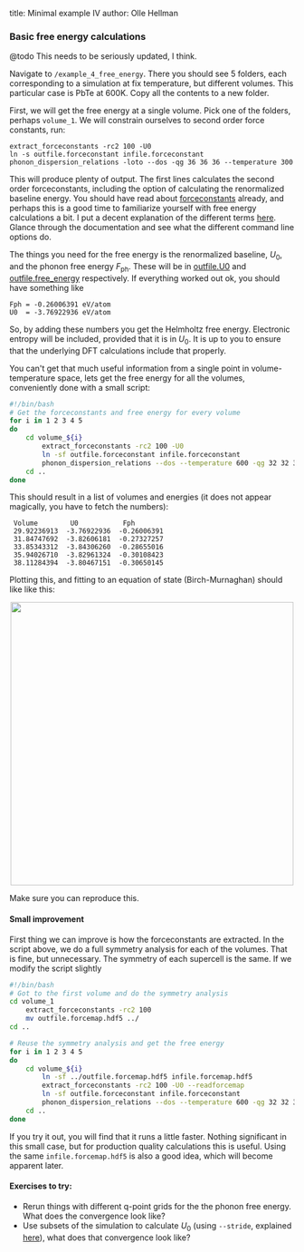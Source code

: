 title: Minimal example IV
author: Olle Hellman

### Basic free energy calculations

@todo This needs to be seriously updated, I think.

Navigate to `/example_4_free_energy`. There you should see 5 folders, each corresponding to a simulation at fix temperature, but different volumes. This particular case is PbTe at 600K. Copy all the contents to a new folder.

First, we will get the free energy at a single volume. Pick one of the folders, perhaps `volume_1`. We will constrain ourselves to second order force constants, run:

```
extract_forceconstants -rc2 100 -U0
ln -s outfile.forceconstant infile.forceconstant
phonon_dispersion_relations -loto --dos -qg 36 36 36 --temperature 300
```

This will produce plenty of output. The first lines calculates the second order forceconstants, including the option of calculating the renormalized baseline energy. You should have read about [forceconstants](../../program/extract_forceconstants.html) already, and perhaps this is a good time to familiarize yourself with free energy calculations a bit. I put a decent explanation of the different terms [here](../../program/phonon_dispersion_relations.html#sec_tdepthermo). Glance through the documentation and see what the different command line options do.

The things you need for the free energy is the renormalized baseline, $U_0$, and the phonon free energy $F_{\textrm{ph}}$. These will be in [outfile.U0](../../program/extract_forceconstants.html#outfile.U0) and [outfile.free_energy](../../program/phonon_dispersion_relations.html#outfile.free_energy) respectively. If everything worked out ok, you should have something like

```
Fph = -0.26006391 eV/atom
U0  = -3.76922936 eV/atom
```

So, by adding these numbers you get the Helmholtz free energy. Electronic entropy will be included, provided that it is in $U_0$. It is up to you to ensure that the underlying DFT calculations include that properly.

You can't get that much useful information from a single point in volume-temperature space, lets get the free energy for all the volumes, conveniently done with a small script:

```bash
#!/bin/bash
# Get the forceconstants and free energy for every volume
for i in 1 2 3 4 5
do
    cd volume_${i}
        extract_forceconstants -rc2 100 -U0
        ln -sf outfile.forceconstant infile.forceconstant
        phonon_dispersion_relations --dos --temperature 600 -qg 32 32 32 --loto
    cd ..
done
```

This should result in a list of volumes and energies (it does not appear magically, you have to fetch the numbers):

```
 Volume	       U0           Fph
 29.92236913  -3.76922936  -0.26006391
 31.84747692  -3.82606181  -0.27327257
 33.85343312  -3.84306260  -0.28655016
 35.94026710  -3.82961324  -0.30108423
 38.11284394  -3.80467151  -0.30650145
```

Plotting this, and fitting to an equation of state (Birch-Murnaghan) should like like this:

<center>
<img src="../../media/pbte_free_energy.png" width="500" />
</center>

Make sure you can reproduce this.

#### Small improvement

First thing we can improve is how the forceconstants are extracted. In the script above, we do a full symmetry analysis for each of the volumes. That is fine, but unnecessary. The symmetry of each supercell is the same. If we modify the script slightly


```bash
#!/bin/bash
# Got to the first volume and do the symmetry analysis
cd volume_1
	extract_forceconstants -rc2 100
	mv outfile.forcemap.hdf5 ../
cd ..

# Reuse the symmetry analysis and get the free energy
for i in 1 2 3 4 5
do
    cd volume_${i}
    	ln -sf ../outfile.forcemap.hdf5 infile.forcemap.hdf5
        extract_forceconstants -rc2 100 -U0 --readforcemap
        ln -sf outfile.forceconstant infile.forceconstant
        phonon_dispersion_relations --dos --temperature 600 -qg 32 32 32 --loto
    cd ..
done
```

If you try it out, you will find that it runs a little faster. Nothing significant in this small case, but for production quality calculations this is useful. Using the same `infile.forcemap.hdf5` is also a good idea, which will become apparent later.

#### Exercises to try:

* Rerun things with different q-point grids for the the phonon free energy. What does the convergence look like?
* Use subsets of the simulation to calculate $U_0$ (using `--stride`, explained [here](../../program/extract_forceconstants.html)), what does that convergence look like?
